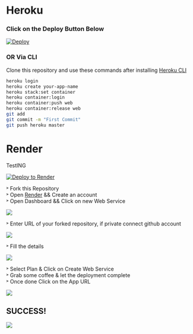 # Heroku

### Click on the Deploy Button Below

[![Deploy](https://www.herokucdn.com/deploy/button.svg)](https://heroku.com/deploy?template=https://github.com/notabhixhek/JackettX)

### OR Via CLI

Clone this repository and use these commands after installing [Heroku CLI](https://devcenter.heroku.com/articles/heroku-cli)

```bash
heroku login
heroku create your-app-name
heroku stack:set container
heroku container:login
heroku container:push web
heroku container:release web
git add
git commit -m "First Commit"
git push heroku master
```
# Render

TestING

[![Deploy to Render](https://render.com/images/deploy-to-render-button.svg)](https://render.com/deploy?repo=https://github.com/notabhixhek/JackettX)

˃ Fork this Repository <br>
˃ Open [Render](https://render.com/) && Create an account <br>
˃ Open Dashboard && Click on new Web Service <br>

![](https://images2.imgbox.com/71/96/enIvApaB_o.png)

˃ Enter URL of your forked repository, if private connect github account <br>

![](https://images2.imgbox.com/87/16/9RJUxfxY_o.jpg)

˃ Fill the details <br>

![](https://images2.imgbox.com/26/a7/Afy52Jn5_o.jpg)

˃ Select Plan & Click on Create Web Service <br>
˃ Grab some coffee & let the deployment complete <br>
˃ Once done Click on the App URL

![](https://images2.imgbox.com/f4/70/uPSbQT7H_o.jpg)

## SUCCESS!
![](https://images2.imgbox.com/dd/61/feCaRnOF_o.jpg)

